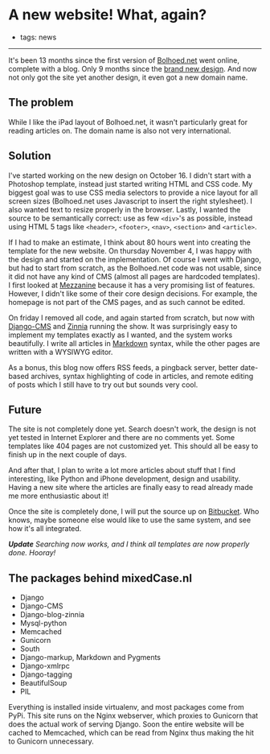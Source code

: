 # A new website! What, again?
- tags: news

---

It's been 13 months since the first version of [Bolhoed.net](http://www.bolhoed.net) went online, complete with a blog. Only 9 months since the [brand new design](http://www.mixedcase.nl/articles/2010/02/19/brand-new-design-comments-reenabled/). And now not only got the site yet another design, it even got a new domain name.

## The problem

While I like the iPad layout of Bolhoed.net, it wasn't particularly great for reading articles on. The domain name is also not very international.

## Solution

I've started working on the new design on October 16. I didn't start with a Photoshop template, instead just started writing HTML and CSS code. My biggest goal was to use CSS media selectors to provide a nice layout for all screen sizes (Bolhoed.net uses Javascript to insert the right stylesheet). I also wanted text to resize properly in the browser. Lastly, I wanted the source to be semantically correct: use as few `<div>`'s as possible, instead using HTML 5 tags like `<header>`, `<footer>`, `<nav>`, `<section>` and `<article>`.

If I had to make an estimate, I think about 80 hours went into creating the template for the new website. On thursday November 4, I was happy with the design and started on the implementation. Of course I went with Django, but had to start from scratch, as the Bolhoed.net code was not usable, since it did not have any kind of CMS (almost all pages are hardcoded templates). I first looked at [Mezzanine](http://mezzanine.jupo.org/) because it has a very promising list of features. However, I didn't like some of their core design decisions. For example, the homepage is not part of the CMS pages, and as such cannot be edited.

On friday I removed all code, and again started from scratch, but now with [Django-CMS](https://github.com/divio/django-cms) and [Zinnia](https://github.com/Fantomas42/django-blog-zinnia) running the show. It was surprisingly easy to implement my templates exactly as I wanted, and the system works beautifully. I write all articles in [Markdown](http://daringfireball.net/projects/markdown/) syntax, while the other pages are written with a WYSIWYG editor.

As a bonus, this blog now offers RSS feeds, a pingback server, better date-based archives, syntax highlighting of code in articles, and remote editing of posts which I still have to try out but sounds very cool.

## Future

The site is not completely done yet. Search doesn't work, the design is not yet tested in Internet Explorer and there are no comments yet. Some templates like 404 pages are not customized yet. This should all be easy to finish up in the next couple of days.

And after that, I plan to write a lot more articles about stuff that I find interesting, like Python and iPhone development, design and usability. Having a new site where the articles are finally easy to read already made me more enthusiastic about it!

Once the site is completely done, I will put the source up on [Bitbucket](http://bitbucket.org/). Who knows, maybe someone else would like to use the same system, and see how it's all integrated.

_**Update**
Searching now works, and I think all templates are now properly done. Hooray!_

## The packages behind mixedCase.nl

* Django
* Django-CMS
* Django-blog-zinnia
* Mysql-python
* Memcached
* Gunicorn
* South
* Django-markup, Markdown and Pygments
* Django-xmlrpc
* Django-tagging
* BeautifulSoup
* PIL

Everything is installed inside virtualenv, and most packages come from PyPi. This site runs on the Nginx webserver, which proxies to Gunicorn that does the actual work of serving Django. Soon the entire website will be cached to Memcached, which can be read from Nginx thus making the hit to Gunicorn unnecessary.
